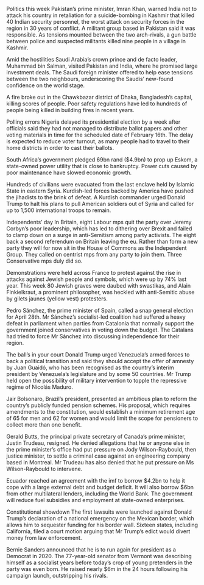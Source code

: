 Politics this week
Pakistan’s prime minister, Imran Khan, warned India not to attack his country in retaliation for a suicide-bombing in Kashmir that killed 40 Indian security personnel, the worst attack on security forces in the region in 30 years of conflict. A militant group based in Pakistan said it was responsible. As tensions mounted between the two arch-rivals, a gun battle between police and suspected militants killed nine people in a village in Kashmir.

Amid the hostilities Saudi Arabia’s crown prince and de facto leader, Muhammad bin Salman, visited Pakistan and India, where he promised large investment deals. The Saudi foreign minister offered to help ease tensions between the two neighbours, underscoring the Saudis’ new-found confidence on the world stage.

A fire broke out in the Chawkbazar district of Dhaka, Bangladesh’s capital, killing scores of people. Poor safety regulations have led to hundreds of people being killed in building fires in recent years.

Polling errors
Nigeria delayed its presidential election by a week after officials said they had not managed to distribute ballot papers and other voting materials in time for the scheduled date of February 16th. The delay is expected to reduce voter turnout, as many people had to travel to their home districts in order to cast their ballots.

South Africa’s government pledged 69bn rand ($4.9bn) to prop up Eskom, a state-owned power utility that is close to bankruptcy. Power cuts caused by poor maintenance have slowed economic growth.

Hundreds of civilians were evacuated from the last enclave held by Islamic State in eastern Syria. Kurdish-led forces backed by America have pushed the jihadists to the brink of defeat. A Kurdish commander urged Donald Trump to halt his plans to pull American soldiers out of Syria and called for up to 1,500 international troops to remain.

Independents’ day
In Britain, eight Labour mps quit the party over Jeremy Corbyn’s poor leadership, which has led to dithering over Brexit and failed to clamp down on a surge in anti-Semitism among party activists. The eight back a second referendum on Britain leaving the eu. Rather than form a new party they will for now sit in the House of Commons as the Independent Group. They called on centrist mps from any party to join them. Three Conservative mps duly did so.

Demonstrations were held across France to protest against the rise in attacks against Jewish people and symbols, which were up by 74% last year. This week 80 Jewish graves were daubed with swastikas, and Alain Finkielkraut, a prominent philosopher, was heckled with anti-Semitic abuse by gilets jaunes (yellow vest) protesters.

Pedro Sánchez, the prime minister of Spain, called a snap general election for April 28th. Mr Sánchez’s socialist-led coalition had suffered a heavy defeat in parliament when parties from Catalonia that normally support the government joined conservatives in voting down the budget. The Catalans had tried to force Mr Sánchez into discussing independence for their region.

The ball’s in your court
Donald Trump urged Venezuela’s armed forces to back a political transition and said they should accept the offer of amnesty by Juan Guaidó, who has been recognised as the country’s interim president by Venezuela’s legislature and by some 50 countries. Mr Trump held open the possibility of military intervention to topple the repressive regime of Nicolás Maduro.

Jair Bolsonaro, Brazil’s president, presented an ambitious plan to reform the country’s publicly funded pension schemes. His proposal, which requires amendments to the constitution, would establish a minimum retirement age of 65 for men and 62 for women and would limit the scope for pensioners to collect more than one benefit.

Gerald Butts, the principal private secretary of Canada’s prime minister, Justin Trudeau, resigned. He denied allegations that he or anyone else in the prime minister’s office had put pressure on Jody Wilson-Raybould, then justice minister, to settle a criminal case against an engineering company based in Montreal. Mr Trudeau has also denied that he put pressure on Ms Wilson-Raybould to intervene.

Ecuador reached an agreement with the imf to borrow $4.2bn to help it cope with a large external debt and budget deficit. It will also borrow $6bn from other multilateral lenders, including the World Bank. The government will reduce fuel subsidies and employment at state-owned enterprises.

Constitutional showdown
The first lawsuits were launched against Donald Trump’s declaration of a national emergency on the Mexican border, which allows him to sequester funding for his border wall. Sixteen states, including California, filed a court motion arguing that Mr Trump’s edict would divert money from law enforcement.

Bernie Sanders announced that he is to run again for president as a Democrat in 2020. The 77-year-old senator from Vermont was describing himself as a socialist years before today’s crop of young pretenders in the party was even born. He raised nearly $6m in the 24 hours following his campaign launch, outstripping his rivals.
